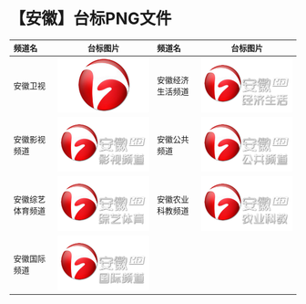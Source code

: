 # 【安徽】台标PNG文件
|频道名|台标图片|频道名|台标图片|
|:---|:---:|:---|:---:|
|安徽卫视|<img src="https://raw.githubusercontent.com/liuyilong80880/tvlog/main/img/Anhui.png">|安徽经济生活频道|<img src="https://raw.githubusercontent.com/liuyilong80880/tvlog/main/img/Anhui1.png">|
|安徽影视频道|<img src="https://raw.githubusercontent.com/liuyilong80880/tvlog/main/img/Anhui2.png">|安徽公共频道|<img src="https://raw.githubusercontent.com/liuyilong80880/tvlog/main/img/Anhui3.png">|
|安徽综艺体育频道|<img src="https://raw.githubusercontent.com/liuyilong80880/tvlog/main/img/Anhui4.png">|安徽农业科教频道|<img src="https://raw.githubusercontent.com/liuyilong80880/tvlog/main/img/Anhui5.png">|
|安徽国际频道|<img src="https://raw.githubusercontent.com/liuyilong80880/tvlog/main/img/Anhui6.png">|
